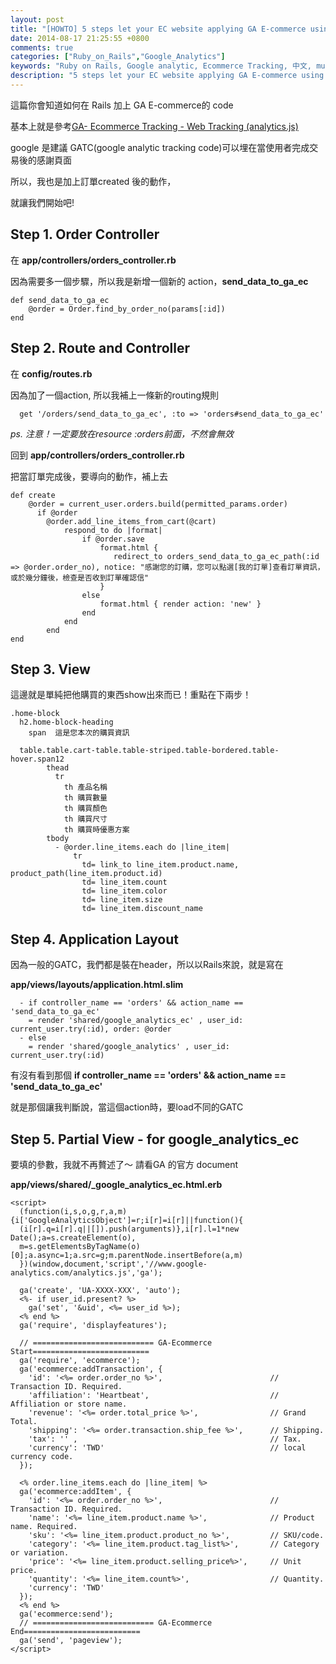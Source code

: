 ```yaml
---
layout: post
title: "[HOWTO] 5 steps let your EC website applying GA E-commerce using Ruby on Rails"
date: 2014-08-17 21:25:55 +0800
comments: true
categories: ["Ruby_on_Rails","Google_Analytics"]
keywords: "Ruby on Rails, Google analytic, Ecommerce Tracking, 中文, multi-select, modal"
description: "5 steps let your EC website applying GA E-commerce using Ruby on Rails"
---
```


這篇你會知道如何在 Rails 加上 GA E-commerce的 code

基本上就是參考[GA- Ecommerce Tracking - Web Tracking (analytics.js)](https://developers.google.com/analytics/devguides/collection/analyticsjs/ecommerce)

google 是建議 GATC(google analytic tracking code)可以埋在當使用者完成交易後的感謝頁面

所以，我也是加上訂單created 後的動作，

就讓我們開始吧!

<!-- more --> 

## Step 1. Order Controller

在 **app/controllers/orders_controller.rb** 

因為需要多一個步驟，所以我是新增一個新的 action，**send_data_to_ga_ec**

	def send_data_to_ga_ec
		@order = Order.find_by_order_no(params[:id]) 
	end

## Step 2. Route and Controller 

在 **config/routes.rb**

因為加了一個action, 所以我補上一條新的routing規則

	  get '/orders/send_data_to_ga_ec', :to => 'orders#send_data_to_ga_ec' 
	  
*ps. 注意！一定要放在resource :orders前面，不然會無效*
	  	  
回到 **app/controllers/orders_controller.rb**

把當訂單完成後，要導向的動作，補上去

	def create
		@order = current_user.orders.build(permitted_params.order)
		  if @order 
			@order.add_line_items_from_cart(@cart)
				respond_to do |format|
					if @order.save
						format.html { 
						   redirect_to orders_send_data_to_ga_ec_path(:id => @order.order_no), notice: "感謝您的訂購，您可以點選[我的訂單]查看訂單資訊，或於幾分鐘後，檢查是否收到訂單確認信"
						}
					else
						format.html { render action: 'new' }
					end
				end
			end
	end
	
	
## Step 3. View 

這邊就是單純把他購買的東西show出來而已！重點在下兩步！

	.home-block 
	  h2.home-block-heading
	    span  這是您本次的購買資訊
	    
	  table.table.cart-table.table-striped.table-bordered.table-hover.span12
	        thead
	          tr
	            th 產品名稱
	            th 購買數量
	            th 購買顏色
	            th 購買尺寸
	            th 購買時優惠方案
	        tbody
	          - @order.line_items.each do |line_item|
	              tr
	                td= link_to line_item.product.name, product_path(line_item.product.id)
	                td= line_item.count
	                td= line_item.color
	                td= line_item.size
	                td= line_item.discount_name
	                

## Step 4. Application Layout

因為一般的GATC，我們都是裝在header，所以以Rails來說，就是寫在

**app/views/layouts/application.html.slim**

      - if controller_name == 'orders' && action_name == 'send_data_to_ga_ec'
        = render 'shared/google_analytics_ec' , user_id: current_user.try(:id), order: @order
      - else
        = render 'shared/google_analytics' , user_id: current_user.try(:id) 
 
 有沒有看到那個 **if controller_name == 'orders' && action_name == 'send_data_to_ga_ec'** 
 
 就是那個讓我判斷說，當這個action時，要load不同的GATC
 
 
## Step 5. Partial View - for google_analytics_ec

要填的參數，我就不再贅述了～ 請看GA 的官方 document

**app/views/shared/_google_analytics_ec.html.erb**

	<script>
	  (function(i,s,o,g,r,a,m){i['GoogleAnalyticsObject']=r;i[r]=i[r]||function(){
	  (i[r].q=i[r].q||[]).push(arguments)},i[r].l=1*new Date();a=s.createElement(o),
	  m=s.getElementsByTagName(o)[0];a.async=1;a.src=g;m.parentNode.insertBefore(a,m)
	  })(window,document,'script','//www.google-analytics.com/analytics.js','ga');
	
	  ga('create', 'UA-XXXX-XXX', 'auto');
	  <%- if user_id.present? %>
	    ga('set', '&uid', <%= user_id %>);
	  <% end %>
	  ga('require', 'displayfeatures');
	  
	  // =========================== GA-Ecommerce Start==========================
	  ga('require', 'ecommerce');
	  ga('ecommerce:addTransaction', {
	    'id': '<%= order.order_no %>',                        // Transaction ID. Required.
	    'affiliation': 'Heartbeat',                           // Affiliation or store name.
	    'revenue': '<%= order.total_price %>',                // Grand Total.
	    'shipping': '<%= order.transaction.ship_fee %>',      // Shipping.
	    'tax': '' ,                                           // Tax.
	    'currency': 'TWD'                                     // local currency code.
	  });
	
	  <% order.line_items.each do |line_item| %>
	  ga('ecommerce:addItem', {
	    'id': '<%= order.order_no %>',                        // Transaction ID. Required.
	    'name': '<%= line_item.product.name %>',              // Product name. Required.
	    'sku': '<%= line_item.product.product_no %>',         // SKU/code.
	    'category': '<%= line_item.product.tag_list%>',       // Category or variation.
	    'price': '<%= line_item.product.selling_price%>',     // Unit price.
	    'quantity': '<%= line_item.count%>',                  // Quantity.
	    'currency': 'TWD' 
	  });
	  <% end %>
	  ga('ecommerce:send');
	  // =========================== GA-Ecommerce End==========================
	  ga('send', 'pageview');
	</script>
 
 
 
 